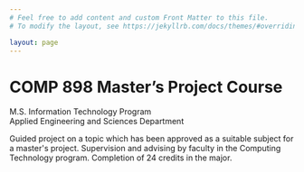 ```yaml
---
# Feel free to add content and custom Front Matter to this file.
# To modify the layout, see https://jekyllrb.com/docs/themes/#overriding-theme-defaults

layout: page
---
```


<h1>COMP 898 Master’s Project Course</h1>

M.S. Information Technology Program <br>
Applied Engineering and Sciences Department

Guided project on a topic which has been approved as a suitable subject for a master's project. Supervision and advising by faculty in the Computing Technology program. Completion of 24 credits in the major.
